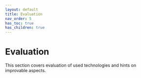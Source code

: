 ```yaml
---
layout: default
title: Evaluation
nav_order: 5
has_toc: true
has_children: true
---
```


# Evaluation

This section covers evaluation of used technologies and hints on improvable aspects.

